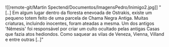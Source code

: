 ![[remote-git/Martin Spectend/Documentos/ImagensPedro/Inimigo2.jpg]]
 "[..] Em algum lugar dentro da floresta enevoada de Ostrakis, existe um pequeno totem feito de uma parcela de Chama Negra Antiga. Muitas criaturas, incluindo inocentes, foram ateadas a mesma. Um dos antigos 'Nêmesis' foi responsável por criar um culto ocultado pelas antigas Casas que fazia atos hediondos. Como saquear as vilas de Veneza, Vienna, Villand e entre outras [..]"
